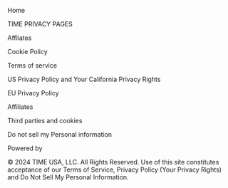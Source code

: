 Home

TIME PRIVACY PAGES

Affliates

Cookie Policy

Terms of service

US Privacy Policy and Your California Privacy Rights

EU Privacy Policy

Affiliates

Third parties and cookies

Do not sell my Personal information

Powered by

© 2024 TIME USA, LLC. All Rights Reserved. Use of this site constitutes acceptance of our Terms of Service, Privacy Policy​ (Your Privacy Rights) and Do Not Sell My Personal Information.